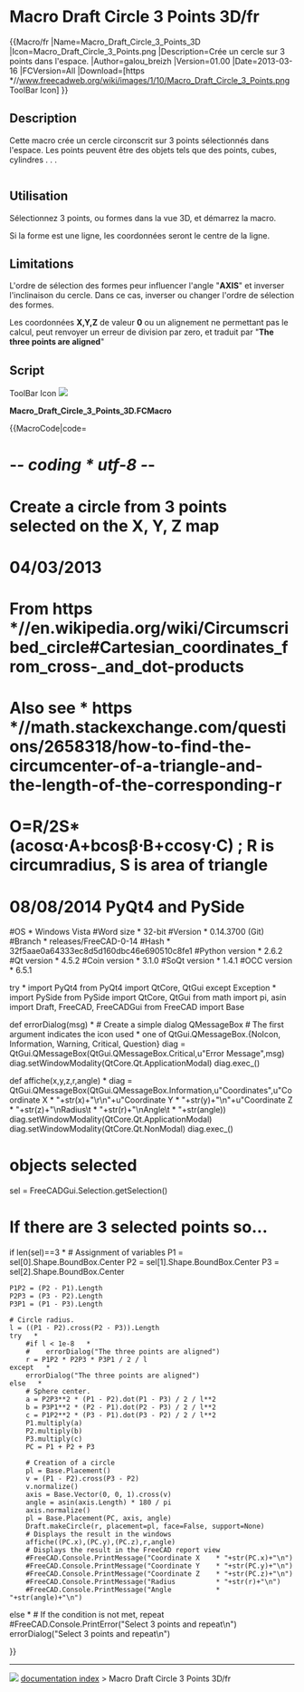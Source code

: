 # Macro Draft Circle 3 Points 3D/fr
{{Macro/fr
|Name=Macro_Draft_Circle_3_Points_3D
|Icon=Macro_Draft_Circle_3_Points.png
|Description=Crée un cercle sur 3 points dans l'espace.
|Author=galou_breizh
|Version=01.00
|Date=2013-03-16
|FCVersion=All
|Download=[https   *//www.freecadweb.org/wiki/images/1/10/Macro_Draft_Circle_3_Points.png ToolBar Icon]
}}

## Description

Cette macro crée un cercle circonscrit sur 3 points sélectionnés dans l\'espace. Les points peuvent être des objets tels que des points, cubes, cylindres . . .

<img alt="" src=images/Macro_Draft_Circle_3_Points_3D.png  style="width   *480px;">

## Utilisation

Sélectionnez 3 points, ou formes dans la vue 3D, et démarrez la macro.

Si la forme est une ligne, les coordonnées seront le centre de la ligne.

## Limitations

L\'ordre de sélection des formes peur influencer l\'angle \"**AXIS**\" et inverser l\'inclinaison du cercle. Dans ce cas, inverser ou changer l\'ordre de sélection des formes.

Les coordonnées **X,Y,Z** de valeur **0** ou un alignement ne permettant pas le calcul, peut renvoyer un erreur de division par zero, et traduit par \"**The three points are aligned**\"

## Script

ToolBar Icon ![](images/Macro_Draft_Circle_3_Points.png )

**Macro_Draft_Circle_3\_Points_3D.FCMacro**


{{MacroCode|code=
# -*- coding   * utf-8 -*-
# Create a circle from 3 points selected on the X, Y, Z map
# 04/03/2013
# From https   *//en.wikipedia.org/wiki/Circumscribed_circle#Cartesian_coordinates_from_cross-_and_dot-products
# Also see    * https   *//math.stackexchange.com/questions/2658318/how-to-find-the-circumcenter-of-a-triangle-and-the-length-of-the-corresponding-r
# O=R/2S*(acosα⋅A+bcosβ⋅B+ccosγ⋅C)  ; R is circumradius, S is area of triangle
# 08/08/2014 PyQt4 and PySide

#OS   * Windows Vista
#Word size   * 32-bit
#Version   * 0.14.3700 (Git)
#Branch   * releases/FreeCAD-0-14
#Hash   * 32f5aae0a64333ec8d5d160dbc46e690510c8fe1
#Python version   * 2.6.2
#Qt version   * 4.5.2
#Coin version   * 3.1.0
#SoQt version   * 1.4.1
#OCC version   * 6.5.1

try   *
    import PyQt4
    from PyQt4 import QtCore, QtGui
except Exception   *
    import PySide
    from PySide import QtCore, QtGui
from math import pi, asin
import Draft, FreeCAD, FreeCADGui
from FreeCAD import Base

def errorDialog(msg)   *
    # Create a simple dialog QMessageBox
    # The first argument indicates the icon used   * one of QtGui.QMessageBox.{NoIcon, Information, Warning, Critical, Question} 
    diag = QtGui.QMessageBox(QtGui.QMessageBox.Critical,u"Error Message",msg)
    diag.setWindowModality(QtCore.Qt.ApplicationModal)
    diag.exec_()

def affiche(x,y,z,r,angle)   *
    diag = QtGui.QMessageBox(QtGui.QMessageBox.Information,u"Coordinates",u"Coordinate X    * "+str(x)+"\r\n"+u"Coordinate Y    * "+str(y)+"\n"+u"Coordinate Z    * "+str(z)+"\nRadius\t      * "+str(r)+"\nAngle\t      * "+str(angle))
    diag.setWindowModality(QtCore.Qt.ApplicationModal)
    diag.setWindowModality(QtCore.Qt.NonModal)
    diag.exec_()

# objects selected
sel = FreeCADGui.Selection.getSelection()
# If there are 3 selected points so...
if len(sel)==3    *
    # Assignment of variables
    P1 = sel[0].Shape.BoundBox.Center
    P2 = sel[1].Shape.BoundBox.Center
    P3 = sel[2].Shape.BoundBox.Center

    P1P2 = (P2 - P1).Length
    P2P3 = (P3 - P2).Length
    P3P1 = (P1 - P3).Length

    # Circle radius.
    l = ((P1 - P2).cross(P2 - P3)).Length
    try   *
        #if l < 1e-8   *
        #    errorDialog("The three points are aligned")
        r = P1P2 * P2P3 * P3P1 / 2 / l
    except   *
        errorDialog("The three points are aligned")
    else   *
        # Sphere center.
        a = P2P3**2 * (P1 - P2).dot(P1 - P3) / 2 / l**2
        b = P3P1**2 * (P2 - P1).dot(P2 - P3) / 2 / l**2
        c = P1P2**2 * (P3 - P1).dot(P3 - P2) / 2 / l**2
        P1.multiply(a)
        P2.multiply(b)
        P3.multiply(c)
        PC = P1 + P2 + P3

        # Creation of a circle
        pl = Base.Placement()
        v = (P1 - P2).cross(P3 - P2)
        v.normalize()
        axis = Base.Vector(0, 0, 1).cross(v)
        angle = asin(axis.Length) * 180 / pi
        axis.normalize()
        pl = Base.Placement(PC, axis, angle)
        Draft.makeCircle(r, placement=pl, face=False, support=None)
        # Displays the result in the windows
        affiche((PC.x),(PC.y),(PC.z),r,angle)
        # Displays the result in the FreeCAD report view
        #FreeCAD.Console.PrintMessage("Coordinate X    * "+str(PC.x)+"\n")
        #FreeCAD.Console.PrintMessage("Coordinate Y    * "+str(PC.y)+"\n")
        #FreeCAD.Console.PrintMessage("Coordinate Z    * "+str(PC.z)+"\n")
        #FreeCAD.Console.PrintMessage("Radius          * "+str(r)+"\n")
        #FreeCAD.Console.PrintMessage("Angle           * "+str(angle)+"\n")
else   *
    # If the condition is not met, repeat
    #FreeCAD.Console.PrintError("Select 3 points and repeat\n")
    errorDialog("Select 3 points and repeat\n")

}}



---
![](images/Right_arrow.png) [documentation index](../README.md) > Macro Draft Circle 3 Points 3D/fr

